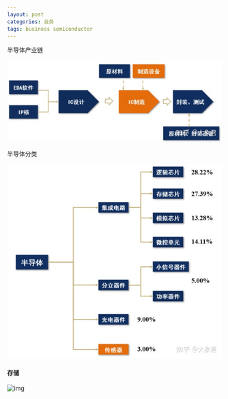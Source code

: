 ```yaml
---
layout: post
categories: 业务
tags: business semiconductor
---
```


半导体产业链

![img](/images/v2-613fb49a684abdc31f6d6662623ade26_720w.webp)

半导体分类

![img](/images/v2-e40a9fa156fa9bffa589c323354c9036_720w.webp)



#### 存储

![img](/images/v2-55394330b6beecb378f6d013523a1a9a_720w.webp)
